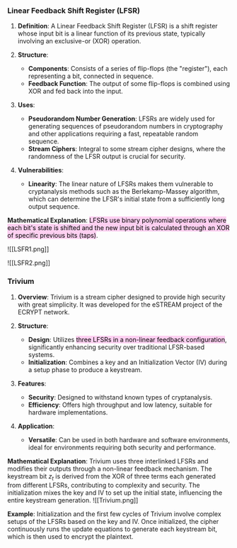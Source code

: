### Linear Feedback Shift Register (LFSR)

1. **Definition**: A Linear Feedback Shift Register (LFSR) is a shift register whose input bit is a linear function of its previous state, typically involving an exclusive-or (XOR) operation.

2. **Structure**:
   - **Components**: Consists of a series of flip-flops (the "register"), each representing a bit, connected in sequence.
   - **Feedback Function**: The output of some flip-flops is combined using XOR and fed back into the input.

3. **Uses**:
   - **Pseudorandom Number Generation**: LFSRs are widely used for generating sequences of pseudorandom numbers in cryptography and other applications requiring a fast, repeatable random sequence.
   - **Stream Ciphers**: Integral to some stream cipher designs, where the randomness of the LFSR output is crucial for security.

4. **Vulnerabilities**:
   - **Linearity**: The linear nature of LFSRs makes them vulnerable to cryptanalysis methods such as the Berlekamp-Massey algorithm, which can determine the LFSR's initial state from a sufficiently long output sequence.

**Mathematical Explanation**:
<mark style="background: #FFB8EBA6;">LFSRs use binary polynomial operations where each bit's state is shifted and the new input bit is calculated through an XOR of specific previous bits (taps)</mark>.

![[LSFR1.png]]

![[LSFR2.png]]
### Trivium

1. **Overview**: Trivium is a stream cipher designed to provide high security with great simplicity. It was developed for the eSTREAM project of the ECRYPT network.

2. **Structure**:
   - **Design**: Utilizes <mark style="background: #FFB8EBA6;">three LFSRs in a non-linear feedback configuration</mark>, significantly enhancing security over traditional LFSR-based systems.
   - **Initialization**: Combines a key and an Initialization Vector (IV) during a setup phase to produce a keystream.

3. **Features**:
   - **Security**: Designed to withstand known types of cryptanalysis.
   - **Efficiency**: Offers high throughput and low latency, suitable for hardware implementations.

4. **Application**:
   - **Versatile**: Can be used in both hardware and software environments, ideal for environments requiring both security and performance.

**Mathematical Explanation**:
Trivium uses three interlinked LFSRs and modifies their outputs through a non-linear feedback mechanism. The keystream bit $z_t$ is derived from the XOR of three terms each generated from different LFSRs, contributing to complexity and security. The initialization mixes the key and IV to set up the initial state, influencing the entire keystream generation.
![[Trivium.png]]

**Example**:
Initialization and the first few cycles of Trivium involve complex setups of the LFSRs based on the key and IV. Once initialized, the cipher continuously runs the update equations to generate each keystream bit, which is then used to encrypt the plaintext.
